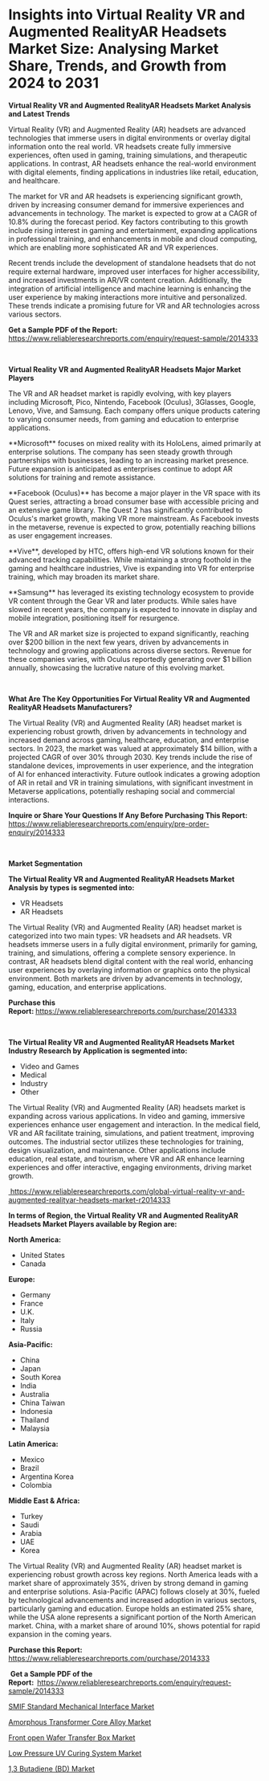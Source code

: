 <p><h1>Insights into Virtual Reality VR and Augmented RealityAR Headsets Market Size: Analysing Market Share, Trends, and Growth from 2024 to 2031</h1></p><p><strong>Virtual Reality VR and Augmented RealityAR Headsets Market Analysis and Latest Trends</strong></p>
<p><p>Virtual Reality (VR) and Augmented Reality (AR) headsets are advanced technologies that immerse users in digital environments or overlay digital information onto the real world. VR headsets create fully immersive experiences, often used in gaming, training simulations, and therapeutic applications. In contrast, AR headsets enhance the real-world environment with digital elements, finding applications in industries like retail, education, and healthcare.</p><p>The market for VR and AR headsets is experiencing significant growth, driven by increasing consumer demand for immersive experiences and advancements in technology. The market is expected to grow at a CAGR of 10.8% during the forecast period. Key factors contributing to this growth include rising interest in gaming and entertainment, expanding applications in professional training, and enhancements in mobile and cloud computing, which are enabling more sophisticated AR and VR experiences.</p><p>Recent trends include the development of standalone headsets that do not require external hardware, improved user interfaces for higher accessibility, and increased investments in AR/VR content creation. Additionally, the integration of artificial intelligence and machine learning is enhancing the user experience by making interactions more intuitive and personalized. These trends indicate a promising future for VR and AR technologies across various sectors.</p></p>
<p><strong>Get a Sample PDF of the Report:&nbsp;</strong> <a href="https://www.reliableresearchreports.com/enquiry/request-sample/2014333?utm_campaign=83&utm_medium=2&utm_source=Github&utm_content=ia&utm_term=26102024&utm_id=virtual-reality-vr-and-augmented-realityar-headsets">https://www.reliableresearchreports.com/enquiry/request-sample/2014333</a></p>
<p>&nbsp;</p>
<p><strong>Virtual Reality VR and Augmented RealityAR Headsets Major Market Players</strong></p>
<p><p>The VR and AR headset market is rapidly evolving, with key players including Microsoft, Pico, Nintendo, Facebook (Oculus), 3Glasses, Google, Lenovo, Vive, and Samsung. Each company offers unique products catering to varying consumer needs, from gaming and education to enterprise applications.</p><p>**Microsoft** focuses on mixed reality with its HoloLens, aimed primarily at enterprise solutions. The company has seen steady growth through partnerships with businesses, leading to an increasing market presence. Future expansion is anticipated as enterprises continue to adopt AR solutions for training and remote assistance.</p><p>**Facebook (Oculus)** has become a major player in the VR space with its Quest series, attracting a broad consumer base with accessible pricing and an extensive game library. The Quest 2 has significantly contributed to Oculus's market growth, making VR more mainstream. As Facebook invests in the metaverse, revenue is expected to grow, potentially reaching billions as user engagement increases.</p><p>**Vive**, developed by HTC, offers high-end VR solutions known for their advanced tracking capabilities. While maintaining a strong foothold in the gaming and healthcare industries, Vive is expanding into VR for enterprise training, which may broaden its market share.</p><p>**Samsung** has leveraged its existing technology ecosystem to provide VR content through the Gear VR and later products. While sales have slowed in recent years, the company is expected to innovate in display and mobile integration, positioning itself for resurgence.</p><p>The VR and AR market size is projected to expand significantly, reaching over $200 billion in the next few years, driven by advancements in technology and growing applications across diverse sectors. Revenue for these companies varies, with Oculus reportedly generating over $1 billion annually, showcasing the lucrative nature of this evolving market.</p></p>
<p>&nbsp;</p>
<p><strong>What Are The Key Opportunities For Virtual Reality VR and Augmented RealityAR Headsets Manufacturers?</strong></p>
<p><p>The Virtual Reality (VR) and Augmented Reality (AR) headset market is experiencing robust growth, driven by advancements in technology and increased demand across gaming, healthcare, education, and enterprise sectors. In 2023, the market was valued at approximately $14 billion, with a projected CAGR of over 30% through 2030. Key trends include the rise of standalone devices, improvements in user experience, and the integration of AI for enhanced interactivity. Future outlook indicates a growing adoption of AR in retail and VR in training simulations, with significant investment in Metaverse applications, potentially reshaping social and commercial interactions.</p></p>
<p><strong>Inquire or Share Your Questions If Any Before Purchasing This Report:</strong> <a href="https://www.reliableresearchreports.com/enquiry/pre-order-enquiry/2014333?utm_campaign=83&utm_medium=2&utm_source=Github&utm_content=ia&utm_term=26102024&utm_id=virtual-reality-vr-and-augmented-realityar-headsets">https://www.reliableresearchreports.com/enquiry/pre-order-enquiry/2014333</a></p>
<p>&nbsp;</p>
<p><strong>Market Segmentation</strong></p>
<p><strong>The Virtual Reality VR and Augmented RealityAR Headsets Market Analysis by types is segmented into:</strong></p>
<p><ul><li>VR Headsets</li><li>AR Headsets</li></ul></p>
<p><p>The Virtual Reality (VR) and Augmented Reality (AR) headset market is categorized into two main types: VR headsets and AR headsets. VR headsets immerse users in a fully digital environment, primarily for gaming, training, and simulations, offering a complete sensory experience. In contrast, AR headsets blend digital content with the real world, enhancing user experiences by overlaying information or graphics onto the physical environment. Both markets are driven by advancements in technology, gaming, education, and enterprise applications.</p></p>
<p><strong>Purchase this Report:&nbsp;</strong><a href="https://www.reliableresearchreports.com/purchase/2014333?utm_campaign=83&utm_medium=2&utm_source=Github&utm_content=ia&utm_term=26102024&utm_id=virtual-reality-vr-and-augmented-realityar-headsets">https://www.reliableresearchreports.com/purchase/2014333</a></p>
<p>&nbsp;</p>
<p><strong>The Virtual Reality VR and Augmented RealityAR Headsets Market Industry Research by Application is segmented into:</strong></p>
<p><ul><li>Video and Games</li><li>Medical</li><li>Industry</li><li>Other</li></ul></p>
<p><p>The Virtual Reality (VR) and Augmented Reality (AR) headsets market is expanding across various applications. In video and gaming, immersive experiences enhance user engagement and interaction. In the medical field, VR and AR facilitate training, simulations, and patient treatment, improving outcomes. The industrial sector utilizes these technologies for training, design visualization, and maintenance. Other applications include education, real estate, and tourism, where VR and AR enhance learning experiences and offer interactive, engaging environments, driving market growth.</p></p>
<p><a href="https://www.reliableresearchreports.com/global-virtual-reality-vr-and-augmented-realityar-headsets-market-r2014333?utm_campaign=83&utm_medium=2&utm_source=Github&utm_content=ia&utm_term=26102024&utm_id=virtual-reality-vr-and-augmented-realityar-headsets">&nbsp;https://www.reliableresearchreports.com/global-virtual-reality-vr-and-augmented-realityar-headsets-market-r2014333</a></p>
<p><strong>In terms of Region, the Virtual Reality VR and Augmented RealityAR Headsets Market Players available by Region are:</strong></p>
<p>
    <p> <strong> North America: </strong>
        <ul>
            <li>United States</li>
            <li>Canada</li>
        </ul>
        </p> 
    <p> <strong> Europe: </strong>
        <ul>
            <li>Germany</li>
            <li>France</li>
            <li>U.K.</li>
            <li>Italy</li>
            <li>Russia</li>
        </ul>
        </p> 
    <p> <strong> Asia-Pacific: </strong>
        <ul>
            <li>China</li>
            <li>Japan</li>
            <li>South Korea</li>
            <li>India</li>
            <li>Australia</li>
            <li>China Taiwan</li>
            <li>Indonesia</li>
            <li>Thailand</li>
            <li>Malaysia</li>
        </ul>
        </p> 
    <p> <strong> Latin America: </strong>
        <ul>
            <li>Mexico</li>
            <li>Brazil</li>
            <li>Argentina Korea</li>
            <li>Colombia</li>
        </ul>
        </p> 
    <p> <strong> Middle East & Africa: </strong>
        <ul>
            <li>Turkey</li>
            <li>Saudi</li>
            <li>Arabia</li>
            <li>UAE</li>
            <li>Korea</li>
        </ul>
    </p>
    </p>
<p><p>The Virtual Reality (VR) and Augmented Reality (AR) headset market is experiencing robust growth across key regions. North America leads with a market share of approximately 35%, driven by strong demand in gaming and enterprise solutions. Asia-Pacific (APAC) follows closely at 30%, fueled by technological advancements and increased adoption in various sectors, particularly gaming and education. Europe holds an estimated 25% share, while the USA alone represents a significant portion of the North American market. China, with a market share of around 10%, shows potential for rapid expansion in the coming years.</p></p>
<p><strong>Purchase this Report: </strong><a href="https://www.reliableresearchreports.com/purchase/2014333?utm_campaign=83&utm_medium=2&utm_source=Github&utm_content=ia&utm_term=26102024&utm_id=virtual-reality-vr-and-augmented-realityar-headsets">https://www.reliableresearchreports.com/purchase/2014333</a></p>
<p>&nbsp;<strong>Get a Sample PDF of the Report:&nbsp;&nbsp;</strong><a href="https://www.reliableresearchreports.com/enquiry/request-sample/2014333?utm_campaign=83&utm_medium=2&utm_source=Github&utm_content=ia&utm_term=26102024&utm_id=virtual-reality-vr-and-augmented-realityar-headsets">https://www.reliableresearchreports.com/enquiry/request-sample/2014333</a></p>
<p><strong></strong></p>
<p><p><a href="https://github.com/fannklhimesu/Market-Research-Report-List-1/blob/main/smif-standard-mechanical-interface-market.md?utm_campaign=83&utm_medium=2&utm_source=Github&utm_content=ia&utm_term=26102024&utm_id=virtual-reality-vr-and-augmented-realityar-headsets">SMIF Standard Mechanical Interface Market</a></p><p><a href="https://issuu.com/reportprime-2/docs/amorphous-transformer-core-alloy-ma_5ed30f120b4b5a?utm_campaign=83&utm_medium=2&utm_source=Github&utm_content=ia&utm_term=26102024&utm_id=virtual-reality-vr-and-augmented-realityar-headsets">Amorphous Transformer Core Alloy Market</a></p><p><a href="https://github.com/Alanbrewer218/Market-Research-Report-List-1/blob/main/front-open-wafer-transfer-box-market.md?utm_campaign=83&utm_medium=2&utm_source=Github&utm_content=ia&utm_term=26102024&utm_id=virtual-reality-vr-and-augmented-realityar-headsets">Front open Wafer Transfer Box Market</a></p><p><a href="https://issuu.com/reportprime-2/docs/low-pressure-uv-curing-system-marke_2dc1f940ee2633?utm_campaign=83&utm_medium=2&utm_source=Github&utm_content=ia&utm_term=26102024&utm_id=virtual-reality-vr-and-augmented-realityar-headsets">Low Pressure UV Curing System Market</a></p><p><a href="https://www.linkedin.com/pulse/13-butadiene-bd-market-trends-strategic-insights-2024-2031-axz5e?utm_campaign=83&utm_medium=2&utm_source=Github&utm_content=ia&utm_term=26102024&utm_id=virtual-reality-vr-and-augmented-realityar-headsets">1,3 Butadiene (BD) Market</a></p></p>